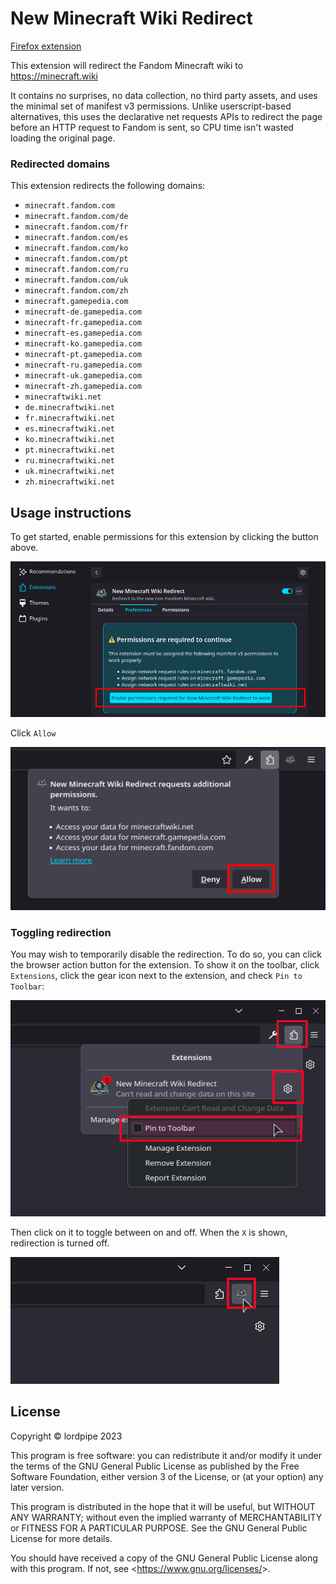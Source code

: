 New Minecraft Wiki Redirect
===========================

[Firefox extension](https://addons.mozilla.org/en-US/firefox/addon/new-minecraft-wiki-redirect/)

This extension will redirect the Fandom Minecraft wiki to <https://minecraft.wiki>

It contains no surprises, no data collection, no third party assets, and uses the minimal set of manifest v3 permissions. Unlike userscript-based alternatives, this uses the declarative net requests APIs to redirect the page before an HTTP request to Fandom is sent, so CPU time isn't wasted loading the original page.

### Redirected domains

This extension redirects the following domains:

- `minecraft.fandom.com`
- `minecraft.fandom.com/de`
- `minecraft.fandom.com/fr`
- `minecraft.fandom.com/es`
- `minecraft.fandom.com/ko`
- `minecraft.fandom.com/pt`
- `minecraft.fandom.com/ru`
- `minecraft.fandom.com/uk`
- `minecraft.fandom.com/zh`
- `minecraft.gamepedia.com`
- `minecraft-de.gamepedia.com`
- `minecraft-fr.gamepedia.com`
- `minecraft-es.gamepedia.com`
- `minecraft-ko.gamepedia.com`
- `minecraft-pt.gamepedia.com`
- `minecraft-ru.gamepedia.com`
- `minecraft-uk.gamepedia.com`
- `minecraft-zh.gamepedia.com`
- `minecraftwiki.net`
- `de.minecraftwiki.net`
- `fr.minecraftwiki.net`
- `es.minecraftwiki.net`
- `ko.minecraftwiki.net`
- `pt.minecraftwiki.net`
- `ru.minecraftwiki.net`
- `uk.minecraftwiki.net`
- `zh.minecraftwiki.net`

Usage instructions
------------------

To get started, enable permissions for this extension by clicking the button above.

![](img/tutorial/tutorial-1.png)

Click `Allow`

![](img/tutorial/tutorial-2.png)

### Toggling redirection

You may wish to temporarily disable the redirection. To do so, you can click the browser action button for the extension. To show it on the toolbar, click `Extensions`, click the gear icon next to the extension, and check `Pin to Toolbar`:

![](img/tutorial/tutorial-3.png)

Then click on it to toggle between on and off. When the `X` is shown, redirection is turned off.

![](img/tutorial/tutorial-4.png)

License
-------

Copyright © lordpipe 2023

This program is free software: you can redistribute it and/or modify it under the terms of the GNU General Public License as published by the Free Software Foundation, either version 3 of the License, or (at your option) any later version.

This program is distributed in the hope that it will be useful, but WITHOUT ANY WARRANTY; without even the implied warranty of MERCHANTABILITY or FITNESS FOR A PARTICULAR PURPOSE. See the GNU General Public License for more details.

You should have received a copy of the GNU General Public License along with this program. If not, see <<https://www.gnu.org/licenses/>>.

